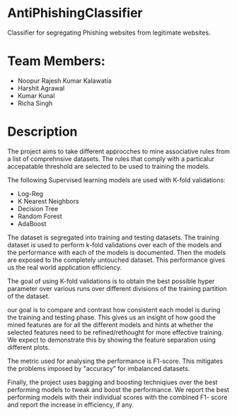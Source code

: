 # AntiPhishingClassifier
Classifier for segregating Phishing websites from legitimate websites.

# Team Members:
* Noopur Rajesh Kumar Kalawatia
* Harshit Agrawal
* Kumar Kunal
* Richa Singh

# Description
The project aims to take different approcches to mine associative rules from a list of comprehnsive datasets.
The rules that comply with a particalur accepatable threshold are selected to be used to training the models.

The following Supervised learning models are used with K-fold validations:
* Log-Reg
* K Nearest Neighbors
* Decision Tree
* Random Forest
* AdaBoost

The dataset is segregated into training and testing datasets.
The training dataset is used to perform k-fold validations over 
each of the models and the performance with each of the models
is documented. Then the models are exposed to the completely 
untouched dataset. This performance gives us the real world 
application efficiency. 

The goal of using K-fold validations is to obtain the best possible
hyper parameter over various runs over different divisions of the training 
partition of the dataset.

our goal is to compare and contrast how consistent each model is during the
training and testing phase. This gives us an insight of how good the mined features
are for all the different models and hints at whether the selected features need to
be refined/rethought for more effective training. We expect to demonstrate this by
showing the feature separation using different plots.

The metric used for analysing the performance is F1-score.
This mitigates the problems imposed by "accuracy" for imbalanced datasets.

Finally, the project uses bagging and boosting techniqiues over the best performing models
to tweak and boost the performance. We report the best performing models with their individual
scores with the combined F1- score and report the increase in efficiency, if any.

